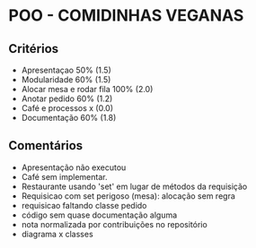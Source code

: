 # POO - COMIDINHAS VEGANAS

## Critérios
- Apresentaçao 	50%				(1.5)
- Modularidade 	60%				(1.5)
- Alocar mesa e rodar fila 100%	(2.0)
- Anotar pedido 60%				(1.2)
- Café e processos x			(0.0)
- Documentação 	60%				(1.8)

## Comentários
- Apresentação não executou
- Café sem implementar.
- Restaurante usando 'set' em lugar de métodos da requisição
- Requisicao com set perigoso (mesa): alocação sem regra
- requisicao faltando classe pedido
- código sem quase documentação alguma 
- nota normalizada por contribuições no repositório
- diagrama x classes
